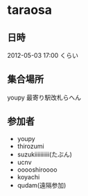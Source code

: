 # taraosa

## 日時

2012-05-03 17:00 くらい

## 集合場所

youpy 最寄り駅改札らへん

## 参加者

* youpy
* thirozumi
* suzukiiiiiiiiii(たぶん)
* ucnv
* ooooshiroooo
* koyachi
* qudam(遠隔参加)

